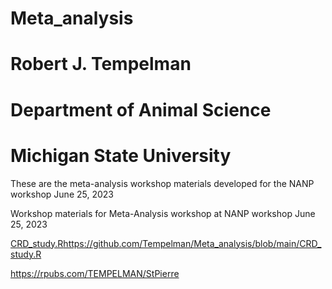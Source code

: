 # Meta_analysis
# Robert J. Tempelman
# Department of Animal Science
# Michigan State University


These are the meta-analysis workshop materials developed for the NANP workshop June 25, 2023

Workshop materials for Meta-Analysis workshop at NANP workshop June 25, 2023

[CRD_study.R](https://github.com/Tempelman/Meta_analysis/blob/main/CRD_study.R)https://github.com/Tempelman/Meta_analysis/blob/main/CRD_study.R 

https://rpubs.com/TEMPELMAN/StPierre 

